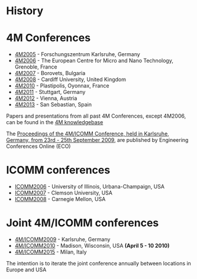 # History

# 4M Conferences

 * [4M2005](http://www.4m-net.org/4M_Conference "4M2005 Conference") - Forschungszentrum Karlsruhe, Germany  
 * [4M2006](http://www.4m-net.org/Conference/4M2006 "4M2006 Conference") - The European Centre for Micro and Nano Technology, Grenoble, France  
 * [4M2007](http://www.4m-net.org/Conference/4M2007 "4M2007 Conference") - Borovets, Bulgaria  
 * [4M2008](http://www.4m-net.org/Conference/4M2008 "4M2008 Conference") - Cardiff University, United Kingdom
 * [4M2010](/4m-association/conference/2010/index.html "4M2010 Conference") - Plastipolis, Oyonnax, France  
 * [4M2011](/4m-association/conference/2011/index.html "4M2011 Conference") - Stuttgart, Germany  
 * [4M2012](/4m-association/conference/2012/index.html "4M2012 Conference") - Vienna, Austria
 * [4M2013](/4m-association/conference/2013/index.html "4M2013 Conference") - San Sebastian, Spain


Papers and presentations from all past 4M Conferences, except 4M2006, can be found in the [4M knowledgebase](http://www.4m-net.org/KnowledgeBase "4M Knowledge base - a directory of papers and publications on multi-material micro-manufacturing")

The <a href="http://eco.pepublishing.com/content/g837w8">Proceedings of the 4M/ICOMM Conference, held in Karlsruhe, Germany, from 23rd - 25th September 2009</a>, are published by Engineering Conferences Online (ECO)

# ICOMM conferences

 * [ICOMM2006](http://icomm.mie.uiuc.edu "1st International Conference on Micromanufacturing") - University of Illinois, Urbana-Champaign, USA
 * [ICOMM2007](http://manufacturing.northwestern.edu/ICOMM07/) - Clemson University, USA
 * [ICOMM2008](http://www.contrib.andrew.cmu.edu/~rlane/icomm/index.php "3rd International Conference on Micromanufacturing") - Carnegie Mellon, USA

# Joint 4M/ICOMM conferences
 * [4M/ICOMM2009](/4m-association/conference/2009/index.html "Joint 4M ICOMM Conference") - Karlsruhe, Germany
 * [4M/ICOMM2010](http://www.conferencing.uwex.edu/conferences/ICOMM10) - Madison, Wisconsin, USA **(April 5 - 10 2010)**
 * [4M/ICOMM2015](/4m-association/conference/2015.html "Joint 4M ICOMM Conference") - Milan, Italy

The intention is to iterate the joint conference annually between locations in Europe and USA